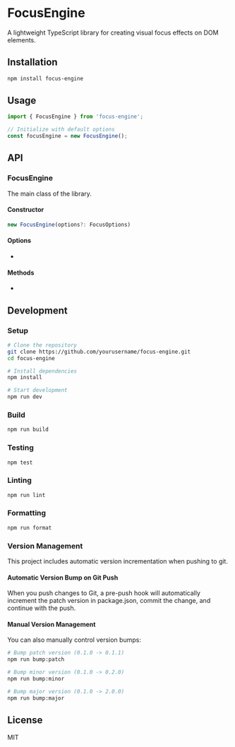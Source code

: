 # FocusEngine

A lightweight TypeScript library for creating visual focus effects on DOM elements.

## Installation

```bash
npm install focus-engine
```

## Usage

```typescript
import { FocusEngine } from 'focus-engine';

// Initialize with default options
const focusEngine = new FocusEngine();
```

## API

### FocusEngine

The main class of the library.

#### Constructor

```typescript
new FocusEngine(options?: FocusOptions)
```

#### Options

-

#### Methods

-

## Development

### Setup

```bash
# Clone the repository
git clone https://github.com/yourusername/focus-engine.git
cd focus-engine

# Install dependencies
npm install

# Start development
npm run dev
```

### Build

```bash
npm run build
```

### Testing

```bash
npm test
```

### Linting

```bash
npm run lint
```

### Formatting

```bash
npm run format
```

### Version Management

This project includes automatic version incrementation when pushing to git.

#### Automatic Version Bump on Git Push

When you push changes to Git, a pre-push hook will automatically increment the patch version in package.json, commit the change, and continue with the push.

#### Manual Version Management

You can also manually control version bumps:

```bash
# Bump patch version (0.1.0 -> 0.1.1)
npm run bump:patch

# Bump minor version (0.1.0 -> 0.2.0)
npm run bump:minor

# Bump major version (0.1.0 -> 2.0.0)
npm run bump:major
```

## License

MIT
